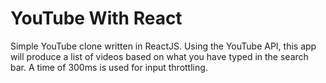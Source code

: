 # YouTube With React

Simple YouTube clone written in ReactJS.
Using the YouTube API, this app will produce
a list of videos based on what you have typed 
in the search bar. A time of 300ms is used for
input throttling.